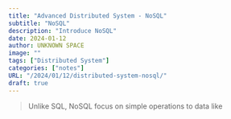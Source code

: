 ```yaml
---
title: "Advanced Distributed System - NoSQL"
subtitle: "NoSQL"
description: "Introduce NoSQL"
date: 2024-01-12
author: UNKNOWN SPACE
image: ""
tags: ["Distributed System"]
categories: ["notes"]
URL: "/2024/01/12/distributed-system-nosql/"
draft: true
---
```


> Unlike SQL, NoSQL focus on simple operations to data like 

